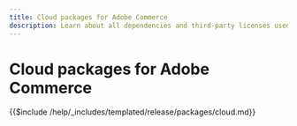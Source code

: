 ```yaml
---
title: Cloud packages for Adobe Commerce
description: Learn about all dependencies and third-party licenses used in Adobe Commerce.
---
```


# Cloud packages for Adobe Commerce

{{$include /help/_includes/templated/release/packages/cloud.md}}

